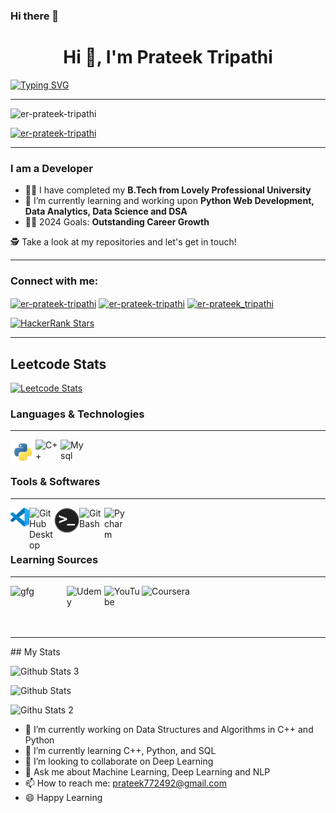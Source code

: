 ### Hi there 👋
<h1 align="center">Hi 👋, I'm Prateek Tripathi</h1>
<p align="center">


[![Typing SVG](https://readme-typing-svg.demolab.com?font=Fira+Code&pause=1000&width=1080&center=true&lines=Welcome+To+My+Github+Profile;Data+Analyst+and+Python+Developer)](https://git.io/typing-svg)
 
</p>
<hr>
<p align="left"> <img src="https://komarev.com/ghpvc/?username=er-prateek-tripathi&label=Profile%20views&color=0e75b6&style=flat" alt="er-prateek-tripathi" /> </p>

<p align="left"> <a href="https://github.com/ryo-ma/github-profile-trophy"><img src="https://github-profile-trophy.vercel.app/?username=er-prateek-tripathi" alt="er-prateek-tripathi" /></a> </p>
<hr>
<h3 align="left">I am a Developer</h3>

- 👨‍🏭 I have completed my **B.Tech from Lovely Professional University** <br>
- 🏫 I’m currently learning and working upon **Python Web Development, Data Analytics, Data Science and DSA** <br>
- 🧑‍🎓 2024 Goals: **Outstanding Career Growth** <br>

🕵 Take a look at my repositories and let's get in touch!<br>

<hr>

<h3 align="left">Connect with me:</h3>
<p align="left">
<a href="https://linkedin.com/in/prateekt00" target="blank"><img align="center" src="https://raw.githubusercontent.com/rahuldkjain/github-profile-readme-generator/master/src/images/icons/Social/linked-in-alt.svg" alt="er-prateek-tripathi" height="30" width="40" /></a>
<a href="https://www.instagram.com/prateekt01" target="blank"><img align="center" src="https://raw.githubusercontent.com/rahuldkjain/github-profile-readme-generator/master/src/images/icons/Social/instagram.svg" alt="er-prateek-tripathi" height="30" width="40" /></a>
<a href="https://www.hackerrank.com/profile/prateek772492" target="blank"><img align="center" src="https://raw.githubusercontent.com/rahuldkjain/github-profile-readme-generator/master/src/images/icons/Social/hackerrank.svg" alt="er-prateek_tripathi" height="30" width="40" /></a>

[![HackerRank Stars](https://badgey.glitch.me/stars/hackerrank/profile/prateek772492.svg)](https://hackerrank.com/profile/prateek772492)

<hr>

## Leetcode Stats
[![Leetcode Stats](https://leetcard.jacoblin.cool/prateek_77)](https://leetcode.com/prateek_77)


</p>

### Languages & Technologies

<hr/>

<img align="left" alt="Python" width="40px" src="https://raw.githubusercontent.com/github/explore/80688e429a7d4ef2fca1e82350fe8e3517d3494d/topics/python/python.png" />
<img align="left" alt="C++" width="40px" src="https://user-images.githubusercontent.com/42747200/46140125-da084900-c26d-11e8-8ea7-c45ae6306309.png" />
<img align="left" alt="Mysql" width="40px" src="https://www.mysql.com/common/logos/logo-mysql-170x115.png" />

<br><br>


### Tools & Softwares

<hr/>

<img align="left" alt="Visual Studio Code" width="30px" src="https://raw.githubusercontent.com/github/explore/80688e429a7d4ef2fca1e82350fe8e3517d3494d/topics/visual-studio-code/visual-studio-code.png" />
<img align="left" alt="GitHub Desktop" width="40px" src="https://static.techspot.com/images2/downloads/topdownload/2021/04/2021-04-07-ts3_thumbs-8ba.png" />
<img align="left" alt="Terminal" width="40px" src="https://raw.githubusercontent.com/github/explore/80688e429a7d4ef2fca1e82350fe8e3517d3494d/topics/terminal/terminal.png" />
<img align="left" alt="GitBash" width="40px" src="https://git-scm.com/images/logos/downloads/Git-Icon-1788C.png" />
<img align="left" alt="Pycharm" width="40px" src="https://upload.wikimedia.org/wikipedia/commons/thumb/1/1d/PyCharm_Icon.svg/1200px-PyCharm_Icon.svg.png" />
<br><br><br>

### Learning Sources

<hr/>

<img align="left" alt="gfg" width="90px" src="https://media.geeksforgeeks.org/gfg-gg-logo.svg" />
<img align="left" alt="Udemy" width="60px" src="https://www.udemy.com/staticx/udemy/images/v7/logo-udemy.svg" />
<img align="left" alt="YouTube" width="60px" src="https://play-lh.googleusercontent.com/lMoItBgdPPVDJsNOVtP26EKHePkwBg-PkuY9NOrc-fumRtTFP4XhpUNk_22syN4Datc=s48-rw" />
<img align="left" alt="Coursera" width="90px" src="https://coursera.org/static/images/brand/CourseraLogo.svg)" />

<br><br><br><br>
<hr>
## My Stats

![Github Stats 3](https://github-readme-stats.vercel.app/api?username=er-prateek-tripathi)

![Github Stats](https://github-readme-streak-stats.herokuapp.com/?user=er-prateek-tripathi)

![Githu Stats 2](https://github-readme-stats.vercel.app/api/top-langs/?username=er-prateek-tripathi)

- 🔭 I’m currently working on Data Structures and Algorithms in C++ and Python
- 🌱 I’m currently learning C++, Python, and SQL
- 👯 I’m looking to collaborate on Deep Learning
- 💬 Ask me about Machine Learning, Deep Learning and NLP
- 📫 How to reach me: prateek772492@gmail.com
- :smile: Happy Learning

<!--
**er-prateek-tripathi/er-prateek-tripathi** is a ✨ _special_ ✨ repository because its `README.md` (this file) appears on your GitHub profile.

Here are some ideas to get you started:

- 🔭 I’m currently working on ...
- 🌱 I’m currently learning ...
- 👯 I’m looking to collaborate on ...
- 🤔 I’m looking for help with ...
- 💬 Ask me about ...
- 📫 How to reach me: ...
- 😄 Pronouns: ...
- ⚡ Fun fact: ...
-->
